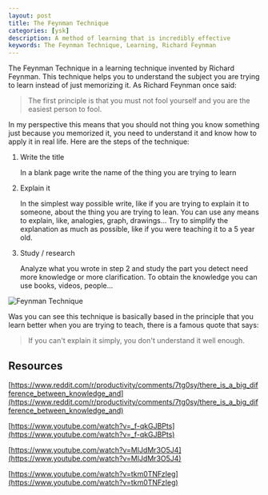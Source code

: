 ```yaml
---
layout: post
title: The Feynman Technique
categories: [ysk]
description: A method of learning that is incredibly effective
keywords: The Feynman Technique, Learning, Richard Feynman
---
```


The Feynman Technique in a learning technique invented by Richard Feynman. This technique helps you to understand the subject you are trying to learn instead of just memorizing it. As Richard Feynman once said:

> The first principle is that you must not fool yourself and you are the easiest person to fool.

In my perspective this means that you should not thing you know something just because you memorized it, you need to understand it and know how to apply it in real life. Here are the steps of the technique:

1. Write the title

   In a blank page write the name of the thing you are trying to learn

2. Explain it

   In the simplest way possible write, like if you are trying to explain it to someone, about the thing you are trying to lean. You can use any means to explain, like, analogies, graph, drawings... Try to simplify the explanation as much as possible, like if you were teaching it to a 5 year old.

3. Study / research

   Analyze what you wrote in step 2 and study the part you detect need more knowledge or more clarification. To obtain the knowledge you can use books, videos, people...

![Feynman Technique](/images/posts/feynman-technique.jpg)

Was you can see this technique is basically based in the principle that you learn better when you are trying to teach, there is a famous quote that says:

> If you can't explain it simply, you don't understand it well enough.

## Resources

[https://www.reddit.com/r/productivity/comments/7tg0sy/there_is_a_big_difference_between_knowledge_and](https://www.reddit.com/r/productivity/comments/7tg0sy/there_is_a_big_difference_between_knowledge_and)

[https://www.youtube.com/watch?v=_f-qkGJBPts](https://www.youtube.com/watch?v=_f-qkGJBPts)

[https://www.youtube.com/watch?v=MlJdMr3O5J4](https://www.youtube.com/watch?v=MlJdMr3O5J4)

[https://www.youtube.com/watch?v=tkm0TNFzIeg](https://www.youtube.com/watch?v=tkm0TNFzIeg)
